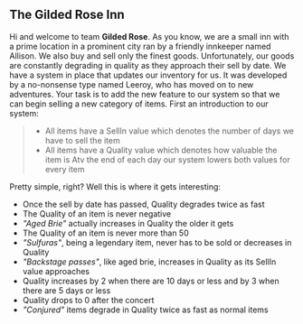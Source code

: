 ## The Gilded Rose Inn

Hi and welcome to team **Gilded Rose**. As you know, we are a small inn with a prime location in a
prominent city ran by a friendly innkeeper named Allison. We also buy and sell only the finest goods.
Unfortunately, our goods are constantly degrading in quality as they approach their sell by date. We
have a system in place that updates our inventory for us. It was developed by a no-nonsense type named
Leeroy, who has moved on to new adventures. Your task is to add the new feature to our system so that
we can begin selling a new category of items. First an introduction to our system:

> * All items have a SellIn value which denotes the number of days we have to sell the item
> * All items have a Quality value which denotes how valuable the item is
Atv the end of each day our system lowers both values for every item


Pretty simple, right? Well this is where it gets interesting:
- Once the sell by date has passed, Quality degrades twice as fast
- The Quality of an item is never negative
- *"Aged Brie"* actually increases in Quality the older it gets
- The Quality of an item is never more than 50
- *"Sulfuras"*, being a legendary item, never has to be sold or decreases in Quality
- *"Backstage passes"*, like aged brie, increases in Quality as its SellIn value approaches
- Quality increases by 2 when there are 10 days or less and by 3 when there are 5 days or less
- Quality drops to 0 after the concert
- *"Conjured"* items degrade in Quality twice as fast as normal items
